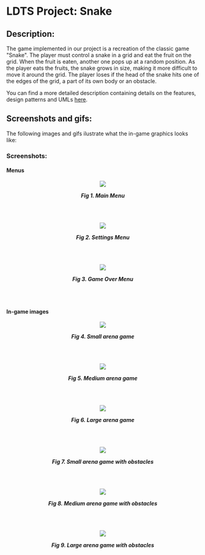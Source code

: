 # LDTS Project: Snake

## Description:
The game implemented in our project is a recreation of the classic game "Snake". The player must control a snake in a grid and eat the fruit on the grid. When the fruit is eaten, another one pops up at a random position. As the player eats the fruits, the snake grows in size, making it more difficult to move it around the grid. The player loses if the head of the snake hits one of the edges of the grid, a part of its own body or an obstacle.

You can find a more detailed description containing details on the features, design patterns and UMLs [here](docs/README.md).

## Screenshots and gifs:
The following images and gifs ilustrate what the in-game graphics looks like:

### Screenshots:

#### Menus

<p align="center" justify="center">
  <img src="docs/images/screenshots/Main menu.png"/>
</p>
<p align="center">
  <b><i>Fig 1. Main Menu </i></b>
</p>  

<br>
<br />

<p align="center" justify="center">
  <img src="docs/images/screenshots/Settings Menu.png"/>
</p>
<p align="center">
  <b><i>Fig 2. Settings Menu </i></b>  
</p>  

<br>
<br />

<p align="center" justify="center">
  <img src="docs/images/screenshots/Game Over Menu.png"/>
</p>
<p align="center">
  <b><i>Fig 3. Game Over Menu </i></b>  
</p>  

<br>
<br />

#### In-game images

<p align="center" justify="center">
  <img src="docs/images/screenshots/Small Game.png"/>
</p>
<p align="center">
  <b><i>Fig 4. Small arena game </i></b>  
</p>  

<br>
<br />

<p align="center" justify="center">
  <img src="docs/images/screenshots/Medium Game.png"/>
</p>
<p align="center">
  <b><i>Fig 5. Medium arena game </i></b>  
</p>  

<br>
<br />

<p align="center" justify="center">
  <img src="docs/images/screenshots/Large Game.png"/>
</p>
<p align="center">
  <b><i>Fig 6. Large arena game </i></b>  
</p>  

<br>
<br />

<p align="center" justify="center">
  <img src="docs/images/screenshots/Small Obstacles Game.png"/>
</p>
<p align="center">
  <b><i>Fig 7. Small arena game with obstacles </i></b>  
</p>  

<br>
<br />

<p align="center" justify="center">
  <img src="docs/images/screenshots/Medium Obstacles Game.png"/>
</p>
<p align="center">
  <b><i>Fig 8. Medium arena game with obstacles </i></b>  
</p>  

<br>
<br />

<p align="center" justify="center">
  <img src="docs/images/screenshots/Large Obstacles Game.png"/>
</p>
<p align="center">
  <b><i>Fig 9. Large arena game with obstacles </i></b>  
</p>  

<br>
<br />

